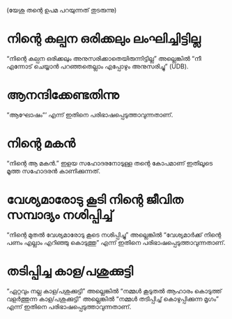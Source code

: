 (യേശു തന്റെ ഉപമ പറയുന്നത് തുടരുന്നു)
# നിന്റെ കല്പന ഒരിക്കലും ലംഘിച്ചിട്ടില്ല
“നിന്റെ കല്പന ഒരിക്കലും അനുസരിക്കാതെയിരുന്നിട്ടില്ല” അല്ലെങ്കിൽ “നീ എന്നോട് ചെയ്യാൻ പറഞ്ഞതെല്ലാം എപ്പോഴും അനുസരിച്ചു” (UDB). 
# ആനന്ദിക്കേണ്ടതിന്നു
“ആഘോഷം“‘ എന്ന് ഇതിനെ പരിഭാഷപ്പെടുത്താവുന്നതാണ്.
# നിന്റെ മകൻ
“നിന്റെ ആ മകൻ.” ഇളയ സഹോദരനോടുള്ള തന്റെ കോപമാണ് ഇതിലൂടെ മൂത്ത സഹോദരൻ കാണിക്കുന്നത്. 
# വേശ്യമാരോടു കൂടി നിന്റെ ജീവിത സമ്പാദ്യം  നശിപ്പിച്ച്
“നിന്റെ മുതൽ വേശ്യമാരോടു കൂടെ നശിപ്പിച്ചു” അല്ലെങ്കിൽ “വേശ്യമാർക്ക് നിന്റെ പണം എല്ലാം എറിഞ്ഞു കൊടുത്തു” എന്ന് ഇതിനെ പരിഭാഷപ്പെടുത്താവുന്നതാണ്.
# തടിപ്പിച്ച കാള/പശുക്കുട്ടി
“ഏറ്റവും നല്ല കാള/പശുക്കുട്ടി” അല്ലെങ്കിൽ “നമ്മൾ കൂടുതൽ ആഹാരം കൊടുത്ത് വളർത്തുന്ന കാള/പശുക്കുട്ടി” അല്ലെങ്കിൽ “നമ്മൾ തടിപ്പിച്ച് കൊഴുപ്പിക്കുന്ന മൃഗം” എന്ന് ഇതിനെ പരിഭാഷപ്പെടുത്താവുന്നതാണ്.  
